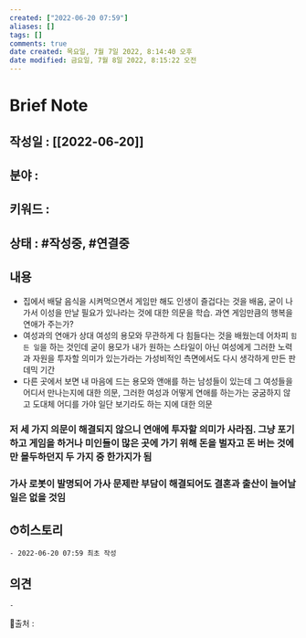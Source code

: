 ```yaml
---
created: ["2022-06-20 07:59"]
aliases: []
tags: []
comments: true
date created: 목요일, 7월 7일 2022, 8:14:40 오후
date modified: 금요일, 7월 8일 2022, 8:15:22 오전
---
```



# Brief Note
## 작성일 : [[2022-06-20]]
## 분야 :
## 키워드 :
## 상태 : #작성중, #연결중


## 내용
- 집에서 배달 음식을 시켜먹으면서 게임만 해도 인생이 즐겁다는 것을 배움, 굳이 나가서 이성을 만날 필요가 있나라는 것에 대한 의문을 학습. 과연 게임만큼의 행복을 연애가 주는가?
- 여성과의 연애가 상대 여성의 용모와 무관하게 다 힘들다는 것을 배웠는데 어차피 `힘든 일`을 하는 것인데 굳이 용모가 내가 원하는 스타일이 아닌 여성에게 그러한 노력과 자원을 투자할 의미가 있는가라는 가성비적인 측면에서도 다시 생각하게 만든 판데믹 기간
- 다른 곳에서 보면 내 마음에 드는 용모와 앤애를 하는 남성들이 있는데 그 여성들을 어디서 만나는지에 대한 의문, 그러한 여성과 어떻게 연애를 하는가는 궁굼하지 않고 도대체 어디를 가야 일단 보기라도 하는 지에 대한 의문

### 저 세 가지 의문이 해결되지 않으니 연애에 투자할 의미가 사라짐. 그냥 포기하고 게임을 하거나 미인들이 많은 곳에 가기 위해 돈을 벌자고 돈 버는 것에만 몰두하던지 두 가지 중 한가지가 됨
### 가사 로봇이 발명되어 가사 문제란 부담이 해결되어도 결혼과 출산이 늘어날 일은 없을 것임

## ⏱히스토리
	- 2022-06-20 07:59 최초 작성

## 의견
	-


📙출처 :